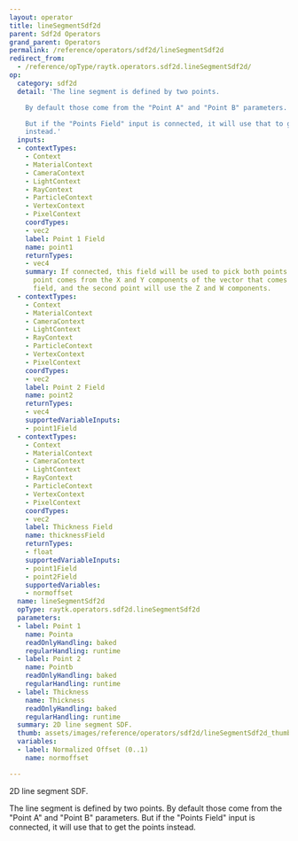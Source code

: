 ```yaml
---
layout: operator
title: lineSegmentSdf2d
parent: Sdf2d Operators
grand_parent: Operators
permalink: /reference/operators/sdf2d/lineSegmentSdf2d
redirect_from:
  - /reference/opType/raytk.operators.sdf2d.lineSegmentSdf2d/
op:
  category: sdf2d
  detail: 'The line segment is defined by two points.

    By default those come from the "Point A" and "Point B" parameters.

    But if the "Points Field" input is connected, it will use that to get the points
    instead.'
  inputs:
  - contextTypes:
    - Context
    - MaterialContext
    - CameraContext
    - LightContext
    - RayContext
    - ParticleContext
    - VertexContext
    - PixelContext
    coordTypes:
    - vec2
    label: Point 1 Field
    name: point1
    returnTypes:
    - vec4
    summary: If connected, this field will be used to pick both points. The first
      point comes from the X and Y components of the vector that comes out of the
      field, and the second point will use the Z and W components.
  - contextTypes:
    - Context
    - MaterialContext
    - CameraContext
    - LightContext
    - RayContext
    - ParticleContext
    - VertexContext
    - PixelContext
    coordTypes:
    - vec2
    label: Point 2 Field
    name: point2
    returnTypes:
    - vec4
    supportedVariableInputs:
    - point1Field
  - contextTypes:
    - Context
    - MaterialContext
    - CameraContext
    - LightContext
    - RayContext
    - ParticleContext
    - VertexContext
    - PixelContext
    coordTypes:
    - vec2
    label: Thickness Field
    name: thicknessField
    returnTypes:
    - float
    supportedVariableInputs:
    - point1Field
    - point2Field
    supportedVariables:
    - normoffset
  name: lineSegmentSdf2d
  opType: raytk.operators.sdf2d.lineSegmentSdf2d
  parameters:
  - label: Point 1
    name: Pointa
    readOnlyHandling: baked
    regularHandling: runtime
  - label: Point 2
    name: Pointb
    readOnlyHandling: baked
    regularHandling: runtime
  - label: Thickness
    name: Thickness
    readOnlyHandling: baked
    regularHandling: runtime
  summary: 2D line segment SDF.
  thumb: assets/images/reference/operators/sdf2d/lineSegmentSdf2d_thumb.png
  variables:
  - label: Normalized Offset (0..1)
    name: normoffset

---
```



2D line segment SDF.

The line segment is defined by two points.
By default those come from the "Point A" and "Point B" parameters.
But if the "Points Field" input is connected, it will use that to get the points instead.